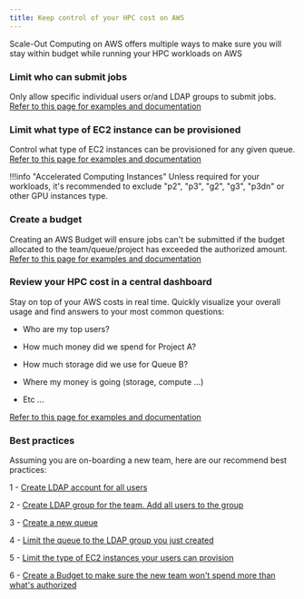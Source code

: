 ```yaml
---
title: Keep control of your HPC cost on AWS
---
```


Scale-Out Computing on AWS offers multiple ways to make sure you will stay within budget while running your HPC workloads on AWS

### Limit who can submit jobs

Only allow specific individual users or/and LDAP groups to submit jobs. [Refer to this page for examples and documentation](../../security/manage-queue-acls/)


### Limit what type of EC2 instance can be provisioned 

Control what type of EC2 instances can be provisioned for any given queue. [Refer to this page for examples and documentation](../../security/manage-queue-instance-types/)

!!!info "Accelerated Computing Instances"
    Unless required for your workloads, it's recommended to exclude "p2", "p3", "g2", "g3", "p3dn" or other GPU instances type. 

### Create a budget

Creating an AWS Budget will ensure jobs can't be submitted if the budget allocated to the team/queue/project has exceeded the authorized amount.
[Refer to this page for examples and documentation](../../analytics/set-up-budget-project/)

### Review your HPC cost in a central dashboard

Stay on top of your AWS costs in real time. Quickly visualize your overall usage and find answers to your most common questions:

- Who are my top users?

- How much money did we spend for Project A?

- How much storage did we use for Queue B?

- Where my money is going (storage, compute ...)

- Etc ...
  
[Refer to this page for examples and documentation](../../analytics/review-hpc-costs/)

### Best practices

Assuming you are on-boarding a new team, here are our recommend best practices:

1 - [Create LDAP account for all users](../../tutorials/manage-ldap-users/#add-users)

2 - [Create LDAP group for the team. Add all users to the group](../../tutorials/manage-ldap-users/#other-ldap-operations)

3 - [Create a new queue](../../tutorials/create-your-own-queue/#queue-with-automatic-instance-provisioning)

4 - [Limit the queue to the LDAP group you just created](../../security/manage-queue-acls/#manage-acls-using-ldap-groups)

5 - [Limit the type of EC2 instances your users can provision](../../security/manage-queue-instance-types/)

6 - [Create a Budget to make sure the new team won't spend more than what's authorized](../../analytics/set-up-budget-project/)